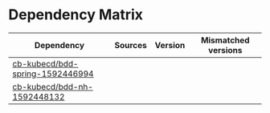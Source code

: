 # Dependency Matrix

Dependency | Sources | Version | Mismatched versions
---------- | ------- | ------- | -------------------
[cb-kubecd/bdd-spring-1592446994](https://github.com/cb-kubecd/bdd-spring-1592446994.git) |  | []() | 
[cb-kubecd/bdd-nh-1592448132](https://github.com/cb-kubecd/bdd-nh-1592448132.git) |  | []() | 
